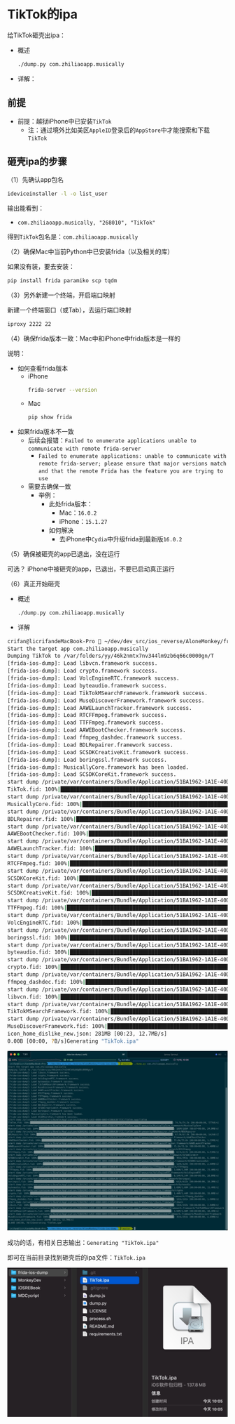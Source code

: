 # TikTok的ipa

给TikTok砸壳出ipa：

* 概述
  ```bash
  ./dump.py com.zhiliaoapp.musically
  ```

* 详解：

## 前提

* 前提：越狱iPhone中已安装`TikTok`
  * 注：通过境外比如美区`AppleID`登录后的`AppStore`中才能搜索和下载`TikTok`

## 砸壳ipa的步骤

（1）先确认app包名

```bash
ideviceinstaller -l -o list_user
```

输出能看到：

* `com.zhiliaoapp.musically, "268010", "TikTok"`

得到`TikTok`包名是：`com.zhiliaoapp.musically`

（2）确保Mac中当前Python中已安装frida（以及相关的库）

如果没有装，要去安装：

```bash
pip install frida paramiko scp tqdm
```

（3）另外新建一个终端，开启端口映射

新建一个终端窗口（或Tab），去运行端口映射

```bash
iproxy 2222 22
```

（4）确保frida版本一致：Mac中和iPhone中frida版本是一样的

说明：

* 如何查看frida版本
  * iPhone
    ```bash
    frida-server --version
    ```
  * Mac
    ```bash
    pip show frida
    ```
* 如果frida版本不一致
  * 后续会报错：`Failed to enumerate applications unable to communicate with remote frida-server`
    * `Failed to enumerate applications: unable to communicate with remote frida-server; please ensure that major versions match and that the remote Frida has the feature you are trying to use`
  * 需要去确保一致
    * 举例：
      * 此处frida版本：
        * Mac：`16.0.2`
        * iPhone：`15.1.27`
      * 如何解决
        * 去iPhone中`Cydia`中升级frida到最新版`16.0.2`

（5）确保被砸壳的app已退出，没在运行

可选？ iPhone中被砸壳的app，已退出，不要已启动真正运行

（6）真正开始砸壳

* 概述
  ```bash
  ./dump.py com.zhiliaoapp.musically
  ```
* 详解

```bash
crifan@licrifandeMacBook-Pro  ~/dev/dev_src/ios_reverse/AloneMonkey/frida-ios-dump   master  ./dump.py com.zhiliaoapp.musically
Start the target app com.zhiliaoapp.musically
Dumping TikTok to /var/folders/yy/46k2nmtx7nv344lm9zb6q66c0000gn/T
[frida-ios-dump]: Load libvcn.framework success.
[frida-ios-dump]: Load crypto.framework success.
[frida-ios-dump]: Load VolcEngineRTC.framework success.
[frida-ios-dump]: Load byteaudio.framework success.
[frida-ios-dump]: Load TikTokMSearchFramework.framework success.
[frida-ios-dump]: Load MuseDiscoverFramework.framework success.
[frida-ios-dump]: Load AAWELaunchTracker.framework success.
[frida-ios-dump]: Load RTCFFmpeg.framework success.
[frida-ios-dump]: Load TTFFmpeg.framework success.
[frida-ios-dump]: Load AAWEBootChecker.framework success.
[frida-ios-dump]: Load ffmpeg_dashdec.framework success.
[frida-ios-dump]: Load BDLRepairer.framework success.
[frida-ios-dump]: Load SCSDKCreativeKit.framework success.
[frida-ios-dump]: Load boringssl.framework success.
[frida-ios-dump]: MusicallyCore.framework has been loaded.
[frida-ios-dump]: Load SCSDKCoreKit.framework success.
start dump /private/var/containers/Bundle/Application/51BA1962-1A1E-40D8-AB83-E5BEACEF772C/TikTok.app/TikTok
TikTok.fid: 100%|███████████████████████████████████████████████████████████████████████████████████████████████████████████████| 74.5k/74.5k [00:00<00:00, 577kB/s]
start dump /private/var/containers/Bundle/Application/51BA1962-1A1E-40D8-AB83-E5BEACEF772C/TikTok.app/Frameworks/MusicallyCore.framework/MusicallyCore
MusicallyCore.fid: 100%|█████████████████████████████████████████████████████████████████████████████████████████████████████████| 185M/185M [00:07<00:00, 24.9MB/s]
start dump /private/var/containers/Bundle/Application/51BA1962-1A1E-40D8-AB83-E5BEACEF772C/TikTok.app/Frameworks/BDLRepairer.framework/BDLRepairer
BDLRepairer.fid: 100%|██████████████████████████████████████████████████████████████████████████████████████████████████████████| 67.9k/67.9k [00:00<00:00, 542kB/s]
start dump /private/var/containers/Bundle/Application/51BA1962-1A1E-40D8-AB83-E5BEACEF772C/TikTok.app/Frameworks/AAWEBootChecker.framework/AAWEBootChecker
AAWEBootChecker.fid: 100%|█████████████████████████████████████████████████████████████████████████████████████████████████████| 72.6k/72.6k [00:00<00:00, 1.22MB/s]
start dump /private/var/containers/Bundle/Application/51BA1962-1A1E-40D8-AB83-E5BEACEF772C/TikTok.app/Frameworks/AAWELaunchTracker.framework/AAWELaunchTracker
AAWELaunchTracker.fid: 100%|███████████████████████████████████████████████████████████████████████████████████████████████████| 71.1k/71.1k [00:00<00:00, 1.46MB/s]
start dump /private/var/containers/Bundle/Application/51BA1962-1A1E-40D8-AB83-E5BEACEF772C/TikTok.app/Frameworks/RTCFFmpeg.framework/RTCFFmpeg
RTCFFmpeg.fid: 100%|█████████████████████████████████████████████████████████████████████████████████████████████████████████████| 617k/617k [00:00<00:00, 6.91MB/s]
start dump /private/var/containers/Bundle/Application/51BA1962-1A1E-40D8-AB83-E5BEACEF772C/TikTok.app/Frameworks/SCSDKCoreKit.framework/SCSDKCoreKit
SCSDKCoreKit.fid: 100%|██████████████████████████████████████████████████████████████████████████████████████████████████████████| 351k/351k [00:00<00:00, 6.16MB/s]
start dump /private/var/containers/Bundle/Application/51BA1962-1A1E-40D8-AB83-E5BEACEF772C/TikTok.app/Frameworks/SCSDKCreativeKit.framework/SCSDKCreativeKit
SCSDKCreativeKit.fid: 100%|██████████████████████████████████████████████████████████████████████████████████████████████████████| 129k/129k [00:00<00:00, 2.44MB/s]
start dump /private/var/containers/Bundle/Application/51BA1962-1A1E-40D8-AB83-E5BEACEF772C/TikTok.app/Frameworks/TTFFmpeg.framework/TTFFmpeg
TTFFmpeg.fid: 100%|████████████████████████████████████████████████████████████████████████████████████████████████████████████| 3.09M/3.09M [00:00<00:00, 23.4MB/s]
start dump /private/var/containers/Bundle/Application/51BA1962-1A1E-40D8-AB83-E5BEACEF772C/TikTok.app/Frameworks/VolcEngineRTC.framework/VolcEngineRTC
VolcEngineRTC.fid: 100%|███████████████████████████████████████████████████████████████████████████████████████████████████████| 8.14M/8.14M [00:00<00:00, 28.6MB/s]
start dump /private/var/containers/Bundle/Application/51BA1962-1A1E-40D8-AB83-E5BEACEF772C/TikTok.app/Frameworks/boringssl.framework/boringssl
boringssl.fid: 100%|█████████████████████████████████████████████████████████████████████████████████████████████████████████████| 632k/632k [00:00<00:00, 10.3MB/s]
start dump /private/var/containers/Bundle/Application/51BA1962-1A1E-40D8-AB83-E5BEACEF772C/TikTok.app/Frameworks/byteaudio.framework/byteaudio
byteaudio.fid: 100%|███████████████████████████████████████████████████████████████████████████████████████████████████████████| 1.60M/1.60M [00:00<00:00, 11.4MB/s]
start dump /private/var/containers/Bundle/Application/51BA1962-1A1E-40D8-AB83-E5BEACEF772C/TikTok.app/Frameworks/crypto.framework/crypto
crypto.fid: 100%|██████████████████████████████████████████████████████████████████████████████████████████████████████████████| 1.44M/1.44M [00:00<00:00, 15.6MB/s]
start dump /private/var/containers/Bundle/Application/51BA1962-1A1E-40D8-AB83-E5BEACEF772C/TikTok.app/Frameworks/ffmpeg_dashdec.framework/ffmpeg_dashdec
ffmpeg_dashdec.fid: 100%|████████████████████████████████████████████████████████████████████████████████████████████████████████| 101k/101k [00:00<00:00, 1.90MB/s]
start dump /private/var/containers/Bundle/Application/51BA1962-1A1E-40D8-AB83-E5BEACEF772C/TikTok.app/Frameworks/libvcn.framework/libvcn
libvcn.fid: 100%|████████████████████████████████████████████████████████████████████████████████████████████████████████████████| 192k/192k [00:00<00:00, 2.94MB/s]
start dump /private/var/containers/Bundle/Application/51BA1962-1A1E-40D8-AB83-E5BEACEF772C/TikTok.app/Frameworks/TikTokMSearchFramework.framework/TikTokMSearchFramework
TikTokMSearchFramework.fid: 100%|██████████████████████████████████████████████████████████████████████████████████████████████| 3.68M/3.68M [00:00<00:00, 18.1MB/s]
start dump /private/var/containers/Bundle/Application/51BA1962-1A1E-40D8-AB83-E5BEACEF772C/TikTok.app/Frameworks/MuseDiscoverFramework.framework/MuseDiscoverFramework
MuseDiscoverFramework.fid: 100%|█████████████████████████████████████████████████████████████████████████████████████████████████| 351k/351k [00:00<00:00, 4.65MB/s]
icon_home_dislike_new.json: 281MB [00:23, 12.7MB/s]
0.00B [00:00, ?B/s]Generating "TikTok.ipa"
```

![frida_ios_dump_tiktok](../../assets/img/frida_ios_dump_tiktok.jpg)

成功的话，有相关日志输出：`Generating "TikTok.ipa"`

即可在当前目录找到砸壳后的ipa文件：`TikTok.ipa`

![cracked_ipa_tiktok](../../assets/img/cracked_ipa_tiktok.jpg)
